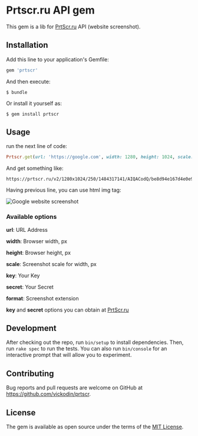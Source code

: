 # Prtscr.ru API gem

This gem is a lib for [PrtScr.ru](https://prtscr.ru/) API (website screenshot).

## Installation

Add this line to your application's Gemfile:

```ruby
gem 'prtscr'
```

And then execute:

    $ bundle

Or install it yourself as:

    $ gem install prtscr

## Usage

run the next line of code:

```ruby
Prtscr.get(url: 'https://google.com', width: 1280, height: 1024, scale: 250, key: 'YOUR_KEY_HERE', secret: 'YOUR_SECRET_HERE', format: 'jpg')
```

And get something like:

```
https://prtscr.ru/v2/1280x1024/250/1484317141/AIQACodQ/be8d94e167d4e0e9c6d8e106582f0894/aHR0cHM6Ly9nb29nbGUuY29t.jpg
```

Having previous line, you can use html img tag:

![Google website screenshot](https://prtscr.ru/v2/1280x1024/250/1484317141/AIQACodQ/be8d94e167d4e0e9c6d8e106582f0894/aHR0cHM6Ly9nb29nbGUuY29t.jpg)

### Available options

**url**: URL Address

**width**: Browser width, px

**height**: Browser height, px

**scale**: Screenshot scale for width, px

**key**: Your Key

**secret**: Your Secret

**format**: Screenshot extension

**key** and **secret** options you can obtain at [PrtScr.ru](https://prtscr.ru/)

## Development

After checking out the repo, run `bin/setup` to install dependencies. Then, run `rake spec` to run the tests. You can also run `bin/console` for an interactive prompt that will allow you to experiment.

## Contributing

Bug reports and pull requests are welcome on GitHub at https://github.com/vickodin/prtscr.


## License

The gem is available as open source under the terms of the [MIT License](http://opensource.org/licenses/MIT).
